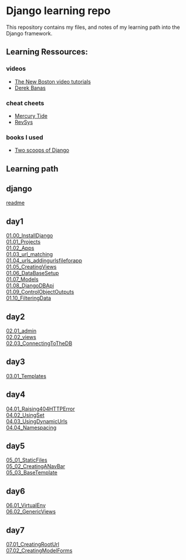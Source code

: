 # Django learning repo

This repository contains my files, and notes of my learning path into the Django framework.

## Learning Ressources:

### videos

- [The New Boston video tutorials](https://www.youtube.com/watch?v=qgGIqRFvFFk&list=PL6gx4Cwl9DGBlmzzFcLgDhKTTfNLfX1IK)
- [Derek Banas](https://www.youtube.com/playlist?list=PLGLfVvz_LVvSMqZiTTsAC7C8Ypp81Jt6D)

### cheat cheets

- [Mercury Tide](https://www.mercurytide.co.uk/media/resources/django-cheat-sheet.pdf)
- [RevSys](http://media.revsys.com/images/django-1.5-cheatsheet.pdf)

### books I used

- [Two scoops of Django](https://www.amazon.fr/Two-Scoops-Django-1-11-Practices/dp/0692915729/ref=sr_1_2?ie=UTF8&qid=1508575688&sr=8-2&keywords=django+python)


## Learning path



## django 

[readme](/readme.md)<br>
 
## day1 

[01.00_InstallDjango](/day1/01.00_InstallDjango.md)<br>
 [01.01_Projects](/day1/01.01_Projects.md)<br>
 [01.02_Apps](/day1/01.02_Apps.md)<br>
 [01.03_url_matching](/day1/01.03_url_matching.md)<br>
 [01.04_urls_addingurlsfileforapp](/day1/01.04_urls_addingurlsfileforapp.md)<br>
 [01.05_CreatingViews](/day1/01.05_CreatingViews.md)<br>
 [01.06_DataBaseSetup](/day1/01.06_DataBaseSetup.md)<br>
 [01.07_Models](/day1/01.07_Models.md)<br>
 [01.08_DjangoDBApi](/day1/01.08_DjangoDBApi.md)<br>
 [01.09_ControlObjectOutputs](/day1/01.09_ControlObjectOutputs.md)<br>
 [01.10_FilteringData](/day1/01.10_FilteringData.md)<br>
 
## day2 

[02.01_admin](/day2/02.01_admin.md)<br>
 [02.02_views](/day2/02.02_views.md)<br>
 [02.03_ConnectingToTheDB](/day2/02.03_ConnectingToTheDB.md)<br>
 
## day3 

[03.01_Templates](/day3/03.01_Templates.md)<br>
 
## day4 

[04.01_Raising404HTTPError](/day4/04.01_Raising404HTTPError.md)<br>
 [04.02_UsingSet](/day4/04.02_UsingSet.md)<br>
 [04.03_UsingDynamicUrls](/day4/04.03_UsingDynamicUrls.md)<br>
 [04.04_Namespacing](/day4/04.04_Namespacing.md)<br>
 
## day5 

[05_01_StaticFiles](/day5/05_01_StaticFiles.md)<br>
 [05_02_CreatingANavBar](/day5/05_02_CreatingANavBar.md)<br>
 [05_03_BaseTemplate](/day5/05_03_BaseTemplate.md)<br>
 
## day6 

[06.01_VirtualEnv](/day6/06.01_VirtualEnv.md)<br>
 [06.02_GenericViews](/day6/06.02_GenericViews.md)<br>
 
## day7 

[07.01_CreatingRootUrl](/day7/07.01_CreatingRootUrl.md)<br>
 [07.02_CreatingModelForms](/day7/07.02_CreatingModelForms.md)<br>
 

